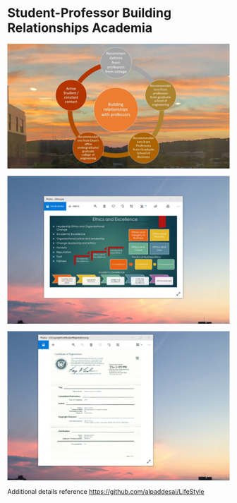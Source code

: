 # Student-Professor Building Relationships Academia

![image](Buildingrelationshipswithprofessors.jpg)

![image](EthicsandExcellence.png)

![image](USCopyrightCertificate.png)

Additional details reference https://github.com/alpaddesai/LifeStyle
